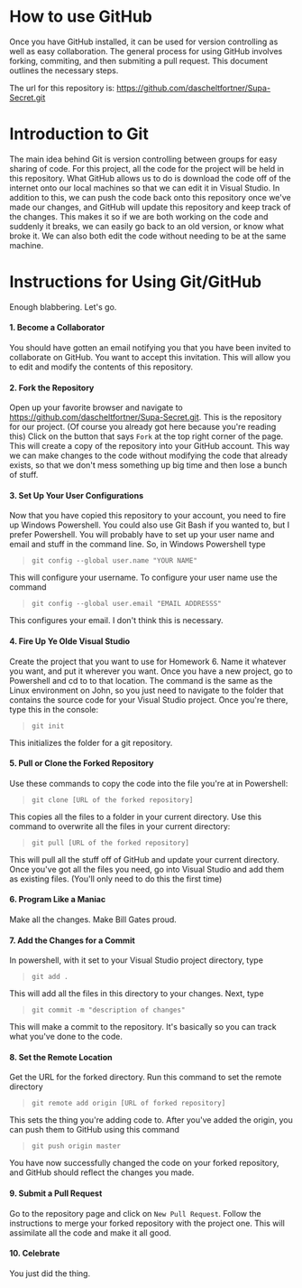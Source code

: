 # How to use GitHub

Once you have GitHub installed, it can be used for version controlling as well as easy collaboration. The general process for using GitHub involves forking, commiting, and then submiting a pull request. This document outlines the necessary steps.

The url for this repository is: https://github.com/dascheltfortner/Supa-Secret.git

# Introduction to Git

The main idea behind Git is version controlling between groups for easy sharing of code. For this project, all the code for the project will be held in this repository. What GitHub allows us to do is download the code off of the internet onto our local machines so that we can edit it in Visual Studio. In addition to this, we can push the code back onto this repository once we've made our changes, and GitHub will update this repository and keep track of the changes. This makes it so if we are both working on the code and suddenly it breaks, we can easily go back to an old version, or know what broke it. We can also both edit the code without needing to be at the same machine.

# Instructions for Using Git/GitHub

Enough blabbering. Let's go.

#### 1.  Become a Collaborator

You should have gotten an email notifying you that you have been invited to collaborate on GitHub. You want to accept this invitation. This will allow you to edit and modify the contents of this repository.

#### 2.  Fork the Repository

Open up your favorite browser and navigate to https://github.com/dascheltfortner/Supa-Secret.git. This is the repository for our project. (Of course you already got here because you're reading this) Click on the button that says `Fork` at the top right corner of the page. This will create a copy of the repository into your GitHub account. This way we can make changes to the code without modifying the code that already exists, so that we don't mess something up big time and then lose a bunch of stuff.

#### 3.  Set Up Your User Configurations

Now that you have copied this repository to your account, you need to fire up Windows Powershell. You could also use Git Bash if you wanted to, but I prefer Powershell. You will probably have to set up your user name and email and stuff in the command line. So, in Windows Powershell type 

> `git config --global user.name "YOUR NAME"`

This will configure your username. To configure your user name use the command

> `git config --global user.email "EMAIL ADDRESSS"`

This configures your email. I don't think this is necessary.

#### 4. Fire Up Ye Olde Visual Studio

Create the project that you want to use for Homework 6. Name it whatever you want, and put it wherever you want. Once you have a new project, go to Powershell and cd to to that location. The command is the same as the Linux environment on John, so you just need to navigate to the folder that contains the source code for your Visual Studio project. Once you're there, type this in the console:

> `git init`

This initializes the folder for a git repository. 

#### 5. Pull or Clone the Forked Repository

Use these commands to copy the code into the file you're at in Powershell:

> `git clone [URL of the forked repository]`

This copies all the files to a folder in your current directory. Use this command to overwrite all the files in your current directory:

> `git pull [URL of the forked repository]`

This will pull all the stuff off of GitHub and update your current directory. Once you've got all the files you need, go into Visual Studio and add them as existing files. (You'll only need to do this the first time)

#### 6. Program Like a Maniac

Make all the changes. Make Bill Gates proud. 

#### 7. Add the Changes for a Commit

In powershell, with it set to your Visual Studio project directory, type

> `git add .`

This will add all the files in this directory to your changes. Next, type

> `git commit -m "description of changes"`

This will make a commit to the repository. It's basically so you can track what you've done to the code.

#### 8. Set the Remote Location

Get the URL for the forked directory. Run this command to set the remote directory

> `git remote add origin [URL of forked repository]`

This sets the thing you're adding code to. After you've added the origin, you can push them to GitHub using this command

> `git push origin master`

You have now successfully changed the code on your forked repository, and GitHub should reflect the changes you made.

#### 9. Submit a Pull Request

Go to the repository page and click on `New Pull Request`. Follow the instructions to merge your forked repository with the project one. This will assimilate all the code and make it all good.

#### 10. Celebrate

You just did the thing.